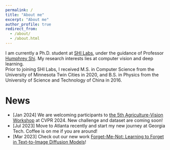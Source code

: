 ```yaml
---
permalink: /
title: "About me"
excerpt: "About me"
author_profile: true
redirect_from: 
  - /about/
  - /about.html
---
```


I am currently a Ph.D. student at [SHI Labs](https://www.shi-labs.com/), under the guidance of Professor [Humphrey Shi](https://www.humphreyshi.com/). My research interests lies at computer vision and deep learning.  
Prior to joining SHI Labs, I received M.S. in Computer Science from the University of Minnesota Twin Cities in 2020, and B.S. in Physics from the University of Science and Technology of China in 2016.  

News
======
* [Jan 2024] We are welcoming participants to [the 5th Agriculture-Vision Workshop](https://www.agriculture-vision.com/) at CVPR 2024. New challenge and dataset are coming soon!
* [Jul 2023] Move to Atlanta recently and start my new journey at Georgia Tech. Coffee is on me if you are around! 
* [Mar 2023] Check out our new work [Forget-Me-Not: Learning to Forget in Text-to-Image Diffusion Models](https://arxiv.org/abs/2303.17591)! 